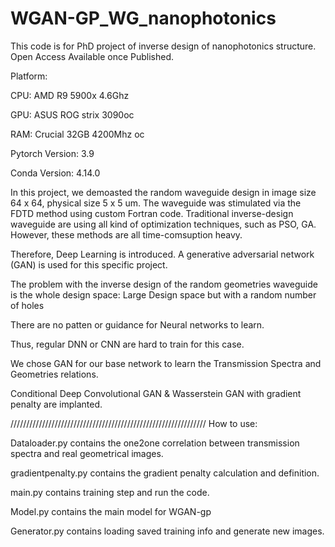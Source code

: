 # WGAN-GP_WG_nanophotonics
This code is for PhD project of inverse design of nanophotonics structure. Open Access Available once Published.

Platform: 

CPU: AMD R9 5900x 4.6Ghz

GPU: ASUS ROG strix 3090oc 

RAM: Crucial 32GB 4200Mhz oc

Pytorch Version: 3.9

Conda Version: 4.14.0


In this project, we demoasted the random waveguide design in image size 64 x 64, physical size 5 x 5 um. 
The waveguide was stimulated via the FDTD method using custom Fortran code. 
Traditional inverse-design waveguide are using all kind of optimization techniques, such as PSO, GA.
However, these methods are all time-comsuption heavy. 

Therefore, Deep Learning is introduced. A generative adversarial network (GAN) is used for this specific project.

The problem with the inverse design of the random geometries waveguide is the whole design space: 
Large Design space but with a random number of holes

There are no patten or guidance for Neural networks to learn. 

Thus, regular DNN or CNN are hard to train for this case. 


We chose GAN for our base network to learn the Transmission Spectra and Geometries relations. 


Conditional Deep Convolutional GAN  & Wasserstein GAN with gradient penalty are implanted. 











//////////////////////////////////////////////////////////////
How to use:


Dataloader.py contains the one2one correlation between transmission spectra and real geometrical images.


gradientpenalty.py contains the gradient penalty calculation and definition. 


main.py contains training step and run the code. 


Model.py contains the main model for WGAN-gp


Generator.py contains loading saved training info and generate new images.
















